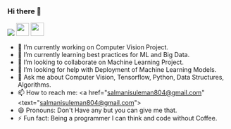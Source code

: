 ### Hi there 👋
[![](https://github.com/arpit-dwivedi/arpit-dwivedi.github.io/raw/master/assets/img/Webp.net-resizeimage.png)](https://www.linkedin.com/in/suleman-s-876903151/)
<a href="https://www.kaggle.com/sulemansalmani"><img src="https://github.com/arpit-dwivedi/arpit-dwivedi/raw/master/kaggle.png" height="29" width="29" ></a>
<a href="https://www.hackerrank.com/suleman804"><img src="https://s3.amazonaws.com/sr-marketplace-prod/wp-content/uploads/2015/08/hackerrank.jpg" height="30" width="30" ></a>

- 🔭 I’m currently working on Computer Vision Project.
- 🌱 I’m currently learning best practices for ML and Big Data.
- 👯 I’m looking to collaborate on Machine Learning Project.
- 🤔 I’m looking for help with Deployment of Machine Learning Models.
- 💬 Ask me about Computer Vision, Tensorflow, Python, Data Structures, Algorithms.
- 📫 How to reach me: <a href="salmanisuleman804@gmail.com" <text="salmanisuleman804@gmail.com"></a>
- 😄 Pronouns: Don't Have any but you can give me that.
- ⚡ Fun fact: Being a programmer I can think and code without Coffee.
